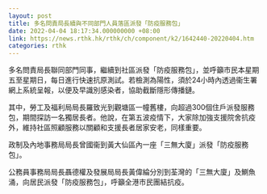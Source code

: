 ```yaml
---
layout: post
title: 多名問責局長續與不同部門人員落區派發「防疫服務包」
date: 2022-04-04 18:17:34.000000000 +08:00
link: https://news.rthk.hk/rthk/ch/component/k2/1642440-20220404.htm
categories: rthk
---
```


多名問責局長聯同部門同事，繼續到社區派發「防疫服務包」，並呼籲市民本星期五至星期日，每日進行快速抗原測試。若檢測為陽性，須於24小時內透過衞生署網上系統呈報，以便及早識別感染者，協助截斷隱形傳播鏈。

其中，勞工及福利局局長羅致光到觀塘區一幢舊樓，向超過300個住戶派發服務包，期間探訪一名獨居長者。他說，在第五波疫情下，大家除加強支援院舍抗疫外，維持社區照顧服務以關顧和支援長者居家安老，同樣重要。

政制及內地事務局局長曾國衞到黃大仙區內一座「三無大廈」派發「防疫服務包」。

公務員事務局局長聶德權及發展局局長黃偉綸分別到荃灣的「三無大廈」及鰂魚涌，向居民派發「防疫服務包」，呼籲全港市民團結抗疫。
